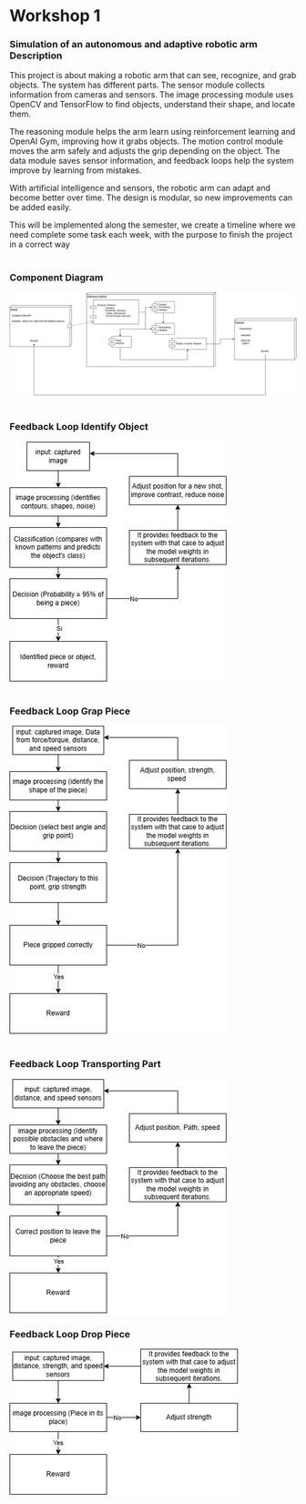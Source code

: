 # Workshop 1

### Simulation of an autonomous and adaptive robotic arm Description
This project is about making a robotic arm that can see, recognize, and grab objects. The system has different parts. The sensor module collects information from cameras and sensors. The image processing module uses OpenCV and TensorFlow to find objects, understand their shape, and locate them.

The reasoning module helps the arm learn using reinforcement learning and OpenAI Gym, improving how it grabs objects. The motion control module moves the arm safely and adjusts the grip depending on the object. The data module saves sensor information, and feedback loops help the system improve by learning from mistakes.

With artificial intelligence and sensors, the robotic arm can adapt and become better over time. The design is modular, so new improvements can be added easily.

This will be implemented along the semester, we create a timeline where we need complete some task each week, with the purpose to finish the project in a correct way

#

### Component Diagram

![Component Diagram](RoboArm_Components_Diagram.png)
#

### Feedback Loop Identify Object

![Identify Object](FBL_identify_object.png)
#

### Feedback Loop Grap Piece

![Grap Piece](FBL_grap.png)
#

### Feedback Loop Transporting Part

![Transporting Part](FBL_transporting.png)

### Feedback Loop Drop Piece

![Drop Piece](FBL_drop.png)